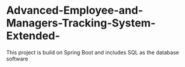 # Advanced-Employee-and-Managers-Tracking-System-Extended-
This project is build on Spring Boot and includes SQL as the database software
